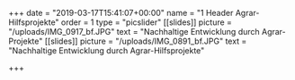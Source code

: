 +++
date = "2019-03-17T15:41:07+00:00"
name = "1 Header Agrar-Hilfsprojekte"
order = 1
type = "picslider"
[[slides]]
picture = "/uploads/IMG_0917_bf.JPG"
text = "Nachhaltige Entwicklung durch Agrar-Projekte"
[[slides]]
picture = "/uploads/IMG_0891_bf.JPG"
text = "Nachhaltige Entwicklung durch Agrar-Hilfsprojekte"

+++
